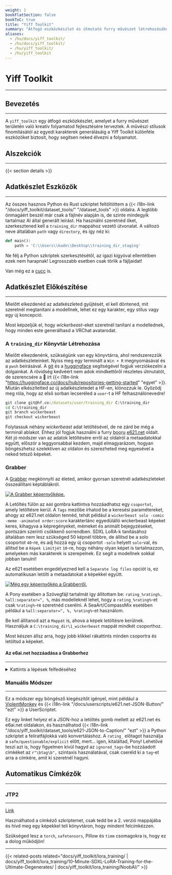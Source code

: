 ```yaml
---
weight: 1
bookFlatSection: false
bookToC: true
title: "Yiff Toolkit"
summary: "Átfogó eszközkészlet és útmutató furry művészet létrehozásához AI segítségével. Részletes LoRA tréning útmutatóval, ez az eszközkészlet mindent tartalmaz, amire szükséged van a saját szintetikus művészeted létrehozásához."
aliases:
  - /hu/docs/yiff_toolkit/
  - /hu/docs/yiff_toolkit/
  - /hu/yiff_toolkit/
  - /hu/yiff_toolkit
---
```


<!--markdownlint-disable MD025 MD033 MD038 -->

# Yiff Toolkit

---

## Bevezetés

---

A `yiff_toolkit` egy átfogó eszközkészlet, amelyet a furry művészet területén való kreatív folyamatod fejlesztésére terveztek. A művészi stílusok finomításától az egyedi karakterek generálásáig a Yiff Toolkit különféle eszközöket biztosít, hogy segítsen neked élvezni a folyamatot.

## Alszekciók

---

{{< section details >}}

## Adatkészlet Eszközök

---

Az összes hasznos Python és Rust szkriptet feltöltöttem a {{< i18n-link "/docs/yiff_toolkit/dataset_tools/" "/dataset_tools" >}} oldalra. A legtöbb önmagáért beszél már csak a fájlnév alapján is, de szinte mindegyik tartalmaz AI által generált leírást. Ha használni szeretnéd őket, szerkesztened kell a `training_dir` mappához vezető útvonalat. A változó neve általában `path` vagy `directory`, és így néz ki:

```py
def main():
    path = 'C:\\Users\\kade\\Desktop\\training_dir_staging'
```

Ne félj a Python szkriptek szerkesztésétől, az igazi kígyóval ellentétben ezek nem harapnak! Legrosszabb esetben csak törlik a fájljaidat!

Van még ez a [cucc](https://github.com/ka-de/dataset-tools) is.

## Adatkészlet Előkészítése

---

Mielőtt elkezdenéd az adatkészleted gyűjtését, el kell döntened, mit szeretnél megtanítani a modellnek, lehet ez egy karakter, egy stílus vagy egy új koncepció.

Most képzeljük el, hogy _wickerbeast_-eket szeretnél tanítani a modellednek, hogy minden este generálhasd a VRChat avatarodat.

### A `training_dir` Könyvtár Létrehozása

Mielőtt elkezdenénk, szükségünk van egy könyvtárra, ahol rendszerezzük az adatkészleteinket. Nyiss meg egy terminált a `Win + R` megnyomásával és a `pwsh` beírásával. A [git](https://git-scm.com/download/win) és a [huggingface](https://huggingface.co/) segítségével fogjuk verziókezelni a dolgainkat. A rövidség kedvéért nem adok mindkettőről részletes útmutatót, de szerencsére a 🤗 írt {{< i18n-link "https://huggingface.co/docs/hub/repositories-getting-started" "egyet" >}}. Miután elkészítetted az új adatkészletedet a HF-en, klónozzuk le. Győződj meg róla, hogy az első sorban lecseréled a `user`-t a HF felhasználónevedre!

```bat
git clone git@hf.co:/datasets/user/training_dir C:\training_dir
cd C:\training_dir
git branch wickerbeast
git checkout wickerbeast
```

Folytassuk néhány _wickerbeast_ adat letöltésével, de ne zárd be még a terminál ablakot. Ehhez jól fogjuk használni a furry <abbr title="képtábla">booru</abbr> [e621.net](https://e621.net/) oldalt. Két jó módszer van az adatok letöltésére erről az oldalról a metaadatokkal együtt, először a leggyorsabbal kezdem, majd elmagyarázom, hogyan böngészhetsz szelektíven az oldalon és szerezheted meg egyesével a neked tetsző képeket.

### Grabber

A [Grabber](https://github.com/Bionus/imgbrd-grabber) megkönnyíti az életed, amikor gyorsan szeretnél adatkészleteket összeállítani képtáblákról.

[![A Grabber képernyőképe.](https://huggingface.co/k4d3/yiff_toolkit/resolve/main/static/tutorial/grabber1.png)](https://huggingface.co/k4d3/yiff_toolkit/resolve/main/static/tutorial/grabber1.png)

A Letöltés fülön az `Add` gombra kattintva hozzáadhatsz egy `csoportot`, amely letöltésre kerül. A `Tags` mezőbe írhatod be a keresési paramétereket, ahogy az e621.net oldalon tennéd, tehát például a `wickerbeast solo -comic -meme -animated order:score` karakterlánc egyedülálló wickerbeast képeket keres, kihagyva a képregényeket, mémeket és animált bejegyzéseket, pontszám szerinti csökkenő sorrendben. SDXL LoRA-k tanításához általában nem lesz szükséged 50 képnél többre, de állítsd be a solo csoportot `40`-re, és adj hozzá egy új csoportot `-solo` helyett `solo`-val, és állítsd be a `Képek Limitjét` `10`-re, hogy néhány olyan képet is tartalmazzon, amelyeken más karakterek is szerepelnek. Ez segít a modellnek sokkal jobban tanulni!

Az e621 esetében engedélyezned kell a `Separate log files` opciót is, ez automatikusan letölti a metaadatokat a képekkel együtt.

[![Még egy képernyőkép a Grabberről.](https://huggingface.co/k4d3/yiff_toolkit/resolve/main/static/tutorial/grabber2.png)](https://huggingface.co/k4d3/yiff_toolkit/resolve/main/static/tutorial/grabber2.png)

A Pony esetében a Szövegfájl tartalmát így állítottam be: `rating_%rating%, %all:separator=^, %`, más modelleknél lehet, hogy a `rating_%rating%`-et csak `%rating%`-re szeretnéd cserélni. A SeaArt/CompassMix esetében például a `%all:separator=^, %, %rating%`-et használom.

Be kell állítanod azt a `Mappát` is, ahova a képek letöltésre kerülnek. Használjuk a `C:\training_dir\1_wickerbeast` mappát mindkét csoporthoz.

Most készen állsz arra, hogy jobb klikkel rákattints minden csoportra és letöltsd a képeket.

#### Az e6ai.net hozzáadása a Grabberhez

---

<details>
  <summary>Kattints a lépések felfedéséhez</summary>
<!-- ⚠️ TODO: Írj szavakat lmao -->

[![A Grabber képernyőképe.](/images/yt-grabber-adding-e6ai/1.png)](/images/yt-grabber-adding-e6ai/1.png)

[![A Grabber képernyőképe.](/images/yt-grabber-adding-e6ai/2.png)](/images/yt-grabber-adding-e6ai/2.png)

[![A Grabber képernyőképe.](/images/yt-grabber-adding-e6ai/3.png)](/images/yt-grabber-adding-e6ai/3.png)

[![A Grabber képernyőképe.](/images/yt-grabber-adding-e6ai/4.png)](/images/yt-grabber-adding-e6ai/4.png)

</details>

### Manuális Módszer

---

Ez a módszer egy böngésző kiegészítőt igényel, mint például a [ViolentMonkey](https://violentmonkey.github.io/) és {{< i18n-link "/docs/userscripts/e621.net-JSON-Button/" "ezt" >}} a UserScriptet.

Ez egy linket helyez el a JSON-hoz a letöltés gomb mellett az e621.net és e6ai.net oldalakon, és használhatod {{< i18n-link "/docs/yiff_toolkit/dataset_tools/e621-JSON-to-Caption/" "ezt" >}} a Python szkriptet a feliratfájlokká való konvertáláshoz. A `rating_` előtagot használja a `safe/questionable/explicit` előtt, mert... igen, kitaláltad, Pony! Lehetővé teszi azt is, hogy figyelmen kívül hagyd az `ignored_tags`-be hozzáadott címkéket az `r"\btag\b",` szintaxis használatával, csak cseréld ki a `tag`-et arra a címkére, amit ki szeretnél hagyni.

## Automatikus Címkézők

---

### JTP2

---

[Link](https://huggingface.co/RedRocket/JointTaggerProject)

Használhatod a címkéző szkriptemet, csak tedd be a 2. verzió mappájába és hívd meg egy képekkel teli könyvtáron, hogy mindent felcímkézzen.

Szükséged lesz a `torch`, `safetensors`, Pillow és `timm` csomagokra is, hogy ez a dolog működjön!

---

<!--
HUGO_SEARCH_EXCLUDE_START
-->
{{< related-posts related="docs/yiff_toolkit/lora_training/ | docs/yiff_toolkit/lora_training/10-Minute-SDXL-LoRA-Training-for-the-Ultimate-Degenerates/ | docs/yiff_toolkit/lora_training/NoobAI/" >}}
<!--
HUGO_SEARCH_EXCLUDE_END
-->
